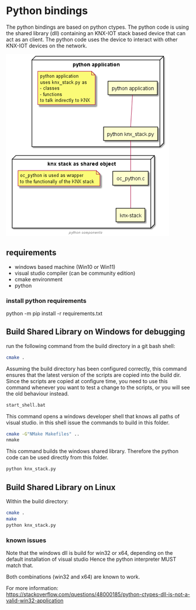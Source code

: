 # Python bindings

The python bindings are based on python ctypes.
The python code is using the shared library (dll) containing an KNX-IOT stack based device that can act as an client.
The python code uses the device to interact with other KNX-IOT devices on the network.

![python architecture}](../images/python-architecture.png)

## requirements

- windows based machine (Win10 or Win11)
- visual studio compiler (can be community edition)
- cmake environment
- python

### install python requirements

python -m pip install -r requirements.txt

## Build Shared Library on Windows for debugging

run the following command from the build directory in a git bash shell:

```bash
cmake .
```

Assuming the build directory has been configured correctly, this command ensures that the latest
version of the scripts are copied into the build dir. Since the scripts are copied at configure time,
you need to use this command whenever you want to test a change to the scripts, or you will see the
old behaviour instead.

```bash
start_shell.bat
```

This command opens a windows developer shell that knows all paths of visual studio.
in this shell issue the commands to build in this folder.

```bash
cmake -G"NMake Makefiles" ..
nmake
```

This command builds the windows shared library.
Therefore the python code can be used directly from this folder.

```bash
python knx_stack.py
```

## Build Shared Library on Linux
Within the build directory:

```bash
cmake .
make
python knx_stack.py
```

### known issues

Note that the windows dll is build for win32 or x64, depending on the default installation of visual studio
Hence the python interpreter MUST match that.

Both combinations (win32 and x64) are known to work.

For more information: https://stackoverflow.com/questions/48000185/python-ctypes-dll-is-not-a-valid-win32-application
